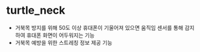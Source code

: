 # turtle_neck

+ 거북목 방지를 위해 50도 이상 휴대폰이 기울어져 있으면 움직임 센서를 통해 감지하여 휴대폰 화면이 어두워지는 기능
+ 거북목 예방을 위한 스트레칭 정보 제공 기능 
